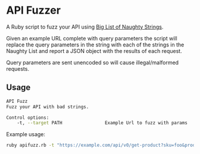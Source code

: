 # API Fuzzer

A Ruby script to fuzz your API using [Big List of Naughty Strings](https://github.com/minimaxir/big-list-of-naughty-strings).

Given an example URL complete with query parameters the script will replace the query parameters in the string with each
of the strings in the Naughty List and report a JSON object with the results of each request.

Query parameters are sent unencoded so will cause illegal/malformed requests.

## Usage

```bash
API Fuzz
Fuzz your API with bad strings.

Control options:
    -t, --target PATH                Example Url to fuzz with params
```

Example usage:

```bash
ruby apifuzz.rb -t "https://example.com/api/v0/get-product?sku=foo&product=bar"
```
